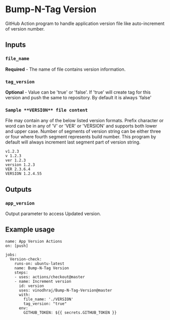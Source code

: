 # Bump-N-Tag Version
GitHub Action program to handle application version file like auto-increment of version number.

## Inputs

### `file_name`

**Required** - The name of file contains version information.

### `tag_version`

**Optional** - Value can be 'true' or 'false'. If 'true' will create tag for this version and push the same to repository. By default it is always 'false'

### `Sample **VERSION** file content`

File may contain any of the below listed version formats. Prefix character or word can be in any of 'V' or 'VER' or 'VERSION' and supports both lower and upper case. Number of segments of version string can be either three or four where fourth segment represents build number. This program by default will always increment last segment part of version string.

```
v1.2.3
v 1.2.3
ver 1.2.3
version 1.2.3
VER 2.3.6.4
VERSION 1.2.4.55
```


## Outputs

### `app_version`

Output parameter to access Updated version.

## Example usage

```
name: App Version Actions
on: [push]

jobs:
  Version-check:
    runs-on: ubuntu-latest
    name: Bump-N-Tag Version
    steps:
    - uses: actions/checkout@master
    - name: Increment version
      id: version   
      uses: vinodhraj/Bump-N-Tag-Version@master
      with:
        file_name: './VERSION'
        tag_version: "true"
      env:
        GITHUB_TOKEN: ${{ secrets.GITHUB_TOKEN }}
```

